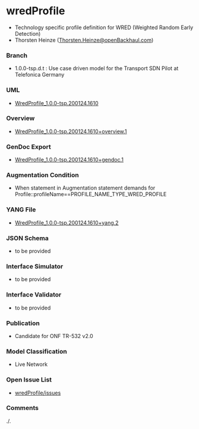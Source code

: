 # wredProfile
- Technology specific profile definition for WRED (Weighted Random Early Detection)
- Thorsten Heinze (Thorsten.Heinze@openBackhaul.com)

### Branch
- 1.0.0-tsp.d.t : Use case driven model for the Transport SDN Pilot at Telefonica Germany

### UML
- [WredProfile_1.0.0-tsp.200124.1610](./WredProfile_1.0.0-tsp.200124.1610.zip)

### Overview 
- [WredProfile_1.0.0-tsp.200124.1610+overview.1](./WredProfile_1.0.0-tsp.200124.1610+overview.1.png)

### GenDoc Export
- [WredProfile_1.0.0-tsp.200124.1610+gendoc.1](./WredProfile_1.0.0-tsp.200124.1610+gendoc.1.docx)

### Augmentation Condition
- When statement in Augmentation statement demands for Profile::profileName==PROFILE_NAME_TYPE_WRED_PROFILE

### YANG File
- [WredProfile_1.0.0-tsp.200124.1610+yang.2](./WredProfile_1.0.0-tsp.200124.1610+yang.2.zip)

### JSON Schema
- to be provided

### Interface Simulator
- to be provided

### Interface Validator
- to be provided

### Publication
- Candidate for ONF TR-532 v2.0 

### Model Classification
- Live Network

### Open Issue List
- [wredProfile/issues](../../issues)

### Comments
./.
